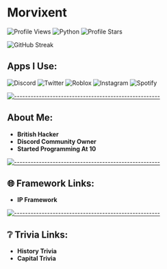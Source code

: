 # Morvixent

![Profile Views](https://komarev.com/ghpvc/?username=Morvixent) ![Python](https://img.shields.io/badge/Python-3.9-blue?logo=python&logoColor=white)
<img src="https://img.shields.io/badge/dynamic/json?&label=Total%20Stars&color=bb2527&style=flat&style=for-the-badge&query=%24.stars&url=https://api.github-star-counter.workers.dev/user/Morvixent" alt="Profile Stars"></a>

![GitHub Streak](https://github-readme-streak-stats.herokuapp.com/?user=Morvixent&theme=dark)



## Apps I Use:

![Discord](https://img.shields.io/badge/Discord-7289DA?style=for-the-badge&logo=discord&logoColor=white)
![Twitter](https://img.shields.io/badge/Twitter-1DA1F2?style=for-the-badge&logo=twitter&logoColor=white)
![Roblox](https://img.shields.io/badge/Roblox-3076D6?style=for-the-badge&logo=roblox&logoColor=white)
![Instagram](https://img.shields.io/badge/Instagram-E4405F?style=for-the-badge&logo=instagram&logoColor=white)
![Spotify](https://img.shields.io/badge/Spotify-1DB954?style=for-the-badge&logo=spotify&logoColor=white)




[![-----------------------------------------------------](
https://raw.githubusercontent.com/andreasbm/readme/master/assets/lines/aqua.png)](https://github.com/Kek5chen?tab=repositories)</br>

## About Me:


- **British Hacker**
- **Discord Community Owner**
- **Started Programming At 10**


[![-----------------------------------------------------](
https://raw.githubusercontent.com/andreasbm/readme/master/assets/lines/aqua.png)](https://github.com/Kek5chen?tab=repositories)</br>




## 🌐 Framework Links:


- **IP Framework**   




[![-----------------------------------------------------](
https://raw.githubusercontent.com/andreasbm/readme/master/assets/lines/aqua.png)](https://github.com/Kek5chen?tab=repositories)</br>




## ❔ Trivia Links:


- **History Trivia**
- **Capital Trivia** 

